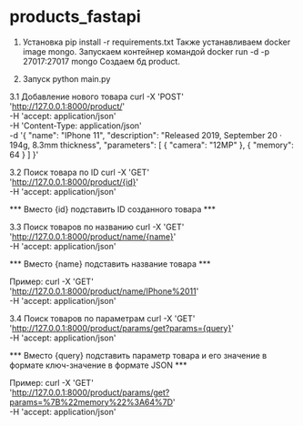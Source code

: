 # products_fastapi

1. Установка
pip install -r requirements.txt
Также устанавливаем docker image mongo.
Запускаем контейнер командой docker run -d -p 27017:27017 mongo
Создаем бд product.

2. Запуск
python main.py

3.1 Добавление нового товара
curl -X 'POST' \
  'http://127.0.0.1:8000/product/' \
  -H 'accept: application/json' \
  -H 'Content-Type: application/json' \
  -d '{
  "name": "IPhone 11",
  "description": "Released 2019, September 20 · 194g, 8.3mm thickness",
  "parameters": [
    {
      "camera": "12MP"
    },
    {
      "memory": 64
    }
  ]
}'

3.2 Поиск товара по ID
curl -X 'GET' \
  'http://127.0.0.1:8000/product/{id}' \
  -H 'accept: application/json'

*** Вместо {id} подставить ID созданного товара ***

3.3 Поиск товаров по названию
curl -X 'GET' \
  'http://127.0.0.1:8000/product/name/{name}' \
  -H 'accept: application/json'


*** Вместо {name} подставить название товара ***


Пример:
curl -X 'GET' \
  'http://127.0.0.1:8000/product/name/IPhone%2011' \
  -H 'accept: application/json'


3.4 Поиск товаров по параметрам
curl -X 'GET' \
  'http://127.0.0.1:8000/product/params/get?params={query}' \
  -H 'accept: application/json'

*** Вместо {query} подставить параметр товара и его значение в формате ключ-значение в формате JSON ***

Пример:
curl -X 'GET' \
  'http://127.0.0.1:8000/product/params/get?params=%7B%22memory%22%3A64%7D' \
  -H 'accept: application/json'
